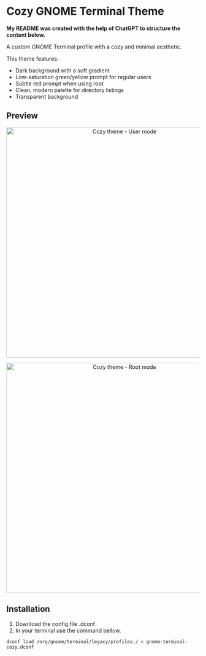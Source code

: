# Cozy GNOME Terminal Theme

<b>My README was created with the help of ChatGPT to structure the content below.</b>

A custom GNOME Terminal profile with a cozy and minimal aesthetic.

This theme features:
- Dark background with a soft gradient
- Low-saturation green/yellow prompt for regular users
- Subtle red prompt when using root
- Clean, modern palette for directory listings
- Transparent background 

## Preview

<p align="center">
  <img src="preview-user.png" alt="Cozy theme - User mode" width="600"/>
</p>

<p align="center">
  <img src="preview-root.png" alt="Cozy theme - Root mode" width="600"/>
</p>

## Installation

1. Download the config file .dconf
2. In your terminal use the command bellow.

``
dconf load /org/gnome/terminal/legacy/profiles:/ < gnome-terminal-cozy.dconf
``
